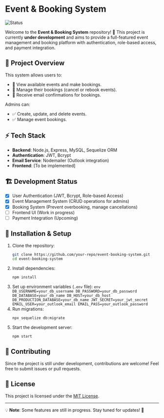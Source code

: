 # Event & Booking System

![Status](https://img.shields.io/badge/status-in%20development-orange)

Welcome to the **Event & Booking System** repository! 🚀 This project is currently **under development** and aims to provide a full-featured event management and booking platform with authentication, role-based access, and payment integration.

## 📌 Project Overview

This system allows users to:

-   🔹 View available events and make bookings.
-   🔹 Manage their bookings (cancel or rebook events).
-   🔹 Receive email confirmations for bookings.

Admins can:

-   ✅ Create, update, and delete events.
-   ✅ Manage event bookings.

## ⚡ Tech Stack

-   **Backend**: Node.js, Express, MySQL, Sequelize ORM
-   **Authentication**: JWT, Bcrypt
-   **Email Service**: Nodemailer (Outlook integration)
-   **Frontend**: [To be implemented]

## 🏗️ Development Status

-   [x] User Authentication (JWT, Bcrypt, Role-based Access)
-   [x] Event Management System (CRUD operations for admins)
-   [x] Booking System (Prevent overbooking, manage cancellations)
-   [ ] Frontend UI (Work in progress)
-   [ ] Payment Integration (Upcoming)

## 🚀 Installation & Setup

1. Clone the repository:
    ```bash
    git clone https://github.com/your-repo/event-booking-system.git
    cd event-booking-system
    ```
2. Install dependencies:
    ```bash
    npm install
    ```
3. Set up environment variables (`.env` file):
   `env
 DB_USERNAME=your_db_username
 DB_PASSWORD=your_db_password
 DB_DATABASE=your_db_name
 DB_HOST=your_db_host
 DB_PRODUCTION_DATABASE=your_db_name
 JWT_SECRET=your_jwt_secret
 EMAIL_USER=your_outlook_email
 EMAIL_PASS=your_outlook_password
 `
4. Run migrations:
    ```bash
    npx sequelize db:migrate
    ```
5. Start the development server:
    ```bash
    npm start
    ```

## 📢 Contributing

Since the project is still under development, contributions are welcome! Feel free to submit issues or pull requests.

## 📜 License

This project is licensed under the [MIT License](LICENSE).

---

💡 **Note**: Some features are still in progress. Stay tuned for updates! 🎉
